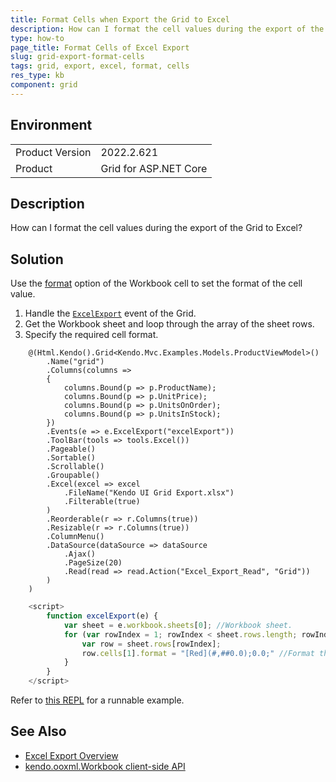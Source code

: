 ```yaml
---
title: Format Cells when Export the Grid to Excel
description: How can I format the cell values during the export of the Grid to Excel?
type: how-to
page_title: Format Cells of Excel Export
slug: grid-export-format-cells
tags: grid, export, excel, format, cells
res_type: kb
component: grid
---
```


## Environment

<table>
	<tbody>
		<tr>
			<td>Product Version</td>
			<td>2022.2.621</td>
		</tr>
		<tr>
			<td>Product</td>
			<td>Grid for ASP.NET Core</td>
		</tr>
	</tbody>
</table>

## Description

How can I format the cell values during the export of the Grid to Excel?

## Solution

Use the [format](https://docs.telerik.com/kendo-ui/api/javascript/ooxml/workbook/configuration/sheets.rows.cells.format) option of the Workbook cell to set the format of the cell value.

1. Handle the [`ExcelExport`](https://docs.telerik.com/aspnet-core/api/Kendo.Mvc.UI.Fluent/GridEventBuilder#excelexportsystemstring) event of the Grid.
1. Get the Workbook sheet and loop through the array of the sheet rows.
1. Specify the required cell format.


```Index.cshtml
    @(Html.Kendo().Grid<Kendo.Mvc.Examples.Models.ProductViewModel>()
        .Name("grid")
        .Columns(columns =>
        {
            columns.Bound(p => p.ProductName);
            columns.Bound(p => p.UnitPrice);
            columns.Bound(p => p.UnitsOnOrder);
            columns.Bound(p => p.UnitsInStock);
        })
        .Events(e => e.ExcelExport("excelExport"))
        .ToolBar(tools => tools.Excel())
        .Pageable()
        .Sortable()
        .Scrollable()
        .Groupable()
        .Excel(excel => excel
            .FileName("Kendo UI Grid Export.xlsx")
            .Filterable(true)
        )
        .Reorderable(r => r.Columns(true))
        .Resizable(r => r.Columns(true))
        .ColumnMenu()
        .DataSource(dataSource => dataSource
            .Ajax()
            .PageSize(20)
            .Read(read => read.Action("Excel_Export_Read", "Grid"))
        )
    )
```
```JavaScript
    <script>
        function excelExport(e) {
            var sheet = e.workbook.sheets[0]; //Workbook sheet.
            for (var rowIndex = 1; rowIndex < sheet.rows.length; rowIndex++) {
                var row = sheet.rows[rowIndex];
                row.cells[1].format = "[Red](#,##0.0);0.0;" //Format the data in the second column.
            }
        }
    </script>
```

Refer to [this REPL](https://netcorerepl.telerik.com/mGEqwBFT22vhFHwi46) for a runnable example.

## See Also
 * [Excel Export Overview](https://docs.telerik.com/aspnet-core/html-helpers/data-management/grid/export/excel-export)
 * [kendo.ooxml.Workbook client-side API](https://docs.telerik.com/kendo-ui/api/javascript/ooxml/workbook)
